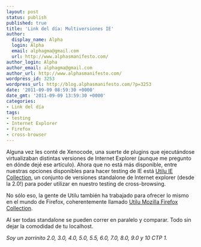 ```yaml
---
layout: post
status: publish
published: true
title: 'Link del día: Multiversiones IE'
author:
  display_name: Alpha
  login: Alpha
  email: alphagma@gmail.com
  url: http://www.alphasmanifesto.com/
author_login: Alpha
author_email: alphagma@gmail.com
author_url: http://www.alphasmanifesto.com/
wordpress_id: 3253
wordpress_url: http://blog.alphasmanifesto.com/?p=3253
date: '2011-09-09 08:59:30 +0000'
date_gmt: '2011-09-09 13:59:30 +0000'
categories:
- Link del día
tags:
- testing
- Internet Explorer
- Firefox
- cross-browser
---
```


Alguna vez les conté de Xenocode, una suerte de plugins que ejecutándose virtualizaban distintas versiones de Internet Explorer (aunque me pregunto en dónde dejé ese artículo). Ahora que no está más disponible, entre nuestras opciones disponibles para hacer testing de IE está [Utilu IE Collection](http://utilu.com/IECollection/), un conjunto de versiones standalone de Internet explorer (desde la 2.0!) para poder utilizar en nuestro testing de cross-browsing.

No sólo eso, la gente de Utilu también ha trabajado para ofrecer lo mismo en el mundo de Firefox, coherentemente llamado [Utilu Mozilla Firefox Collection](http://utilu.com/UtiluMFC/).

Al ser todas standalone se pueden correr en paralelo y comparar. Todo sin dejar la comodidad de tu localhost.

_Soy un zorrinito 2.0, 3.0, 4.0, 5.0, 5.5, 6.0, 7.0, 8.0, 9.0 y 10 CTP 1._

